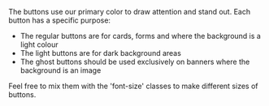 The buttons use our primary color to draw attention and stand out. Each button has a specific purpose:

- The regular buttons are for cards, forms and where the background is a light colour
- The light buttons are for dark background areas
- The ghost buttons should be used exclusively on banners where the background is an image

Feel free to mix them with the 'font-size' classes to make different sizes of buttons.
